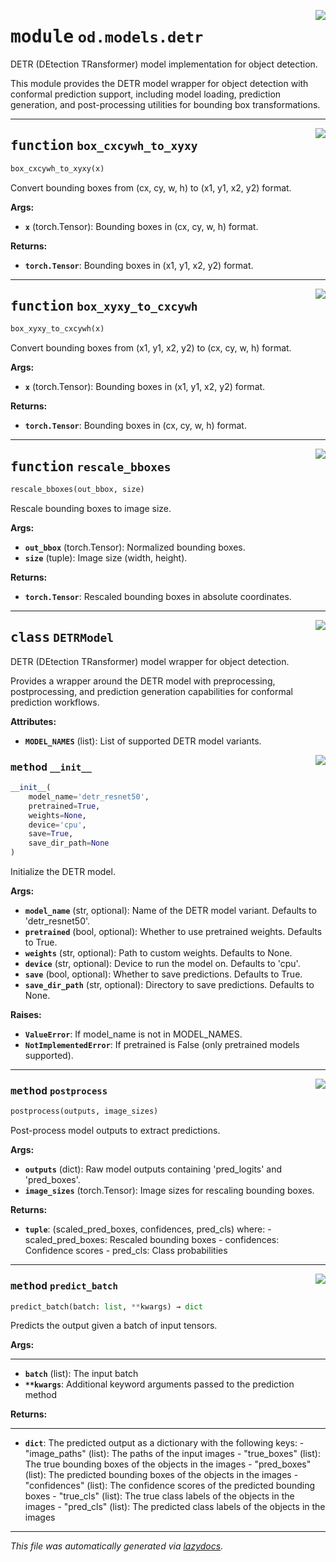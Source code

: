 <!-- markdownlint-disable -->

<a href="https://github.com/leoandeol/cods/blob/main/cods/od/models/detr.py#L0"><img align="right" style="float:right;" src="https://img.shields.io/badge/-source-cccccc?style=flat-square"></a>

# <kbd>module</kbd> `od.models.detr`
DETR (DEtection TRansformer) model implementation for object detection. 

This module provides the DETR model wrapper for object detection with conformal prediction support, including model loading, prediction generation, and post-processing utilities for bounding box transformations. 


---

<a href="https://github.com/leoandeol/cods/blob/main/cods/od/models/detr.py#L22"><img align="right" style="float:right;" src="https://img.shields.io/badge/-source-cccccc?style=flat-square"></a>

## <kbd>function</kbd> `box_cxcywh_to_xyxy`

```python
box_cxcywh_to_xyxy(x)
```

Convert bounding boxes from (cx, cy, w, h) to (x1, y1, x2, y2) format. 



**Args:**
 
 - <b>`x`</b> (torch.Tensor):  Bounding boxes in (cx, cy, w, h) format. 



**Returns:**
 
 - <b>`torch.Tensor`</b>:  Bounding boxes in (x1, y1, x2, y2) format. 


---

<a href="https://github.com/leoandeol/cods/blob/main/cods/od/models/detr.py#L37"><img align="right" style="float:right;" src="https://img.shields.io/badge/-source-cccccc?style=flat-square"></a>

## <kbd>function</kbd> `box_xyxy_to_cxcywh`

```python
box_xyxy_to_cxcywh(x)
```

Convert bounding boxes from (x1, y1, x2, y2) to (cx, cy, w, h) format. 



**Args:**
 
 - <b>`x`</b> (torch.Tensor):  Bounding boxes in (x1, y1, x2, y2) format. 



**Returns:**
 
 - <b>`torch.Tensor`</b>:  Bounding boxes in (cx, cy, w, h) format. 


---

<a href="https://github.com/leoandeol/cods/blob/main/cods/od/models/detr.py#L52"><img align="right" style="float:right;" src="https://img.shields.io/badge/-source-cccccc?style=flat-square"></a>

## <kbd>function</kbd> `rescale_bboxes`

```python
rescale_bboxes(out_bbox, size)
```

Rescale bounding boxes to image size. 



**Args:**
 
 - <b>`out_bbox`</b> (torch.Tensor):  Normalized bounding boxes. 
 - <b>`size`</b> (tuple):  Image size (width, height). 



**Returns:**
 
 - <b>`torch.Tensor`</b>:  Rescaled bounding boxes in absolute coordinates. 


---

<a href="https://github.com/leoandeol/cods/blob/main/cods/od/models/detr.py#L69"><img align="right" style="float:right;" src="https://img.shields.io/badge/-source-cccccc?style=flat-square"></a>

## <kbd>class</kbd> `DETRModel`
DETR (DEtection TRansformer) model wrapper for object detection. 

Provides a wrapper around the DETR model with preprocessing, postprocessing, and prediction generation capabilities for conformal prediction workflows. 



**Attributes:**
 
 - <b>`MODEL_NAMES`</b> (list):  List of supported DETR model variants. 

<a href="https://github.com/leoandeol/cods/blob/main/cods/od/models/detr.py#L85"><img align="right" style="float:right;" src="https://img.shields.io/badge/-source-cccccc?style=flat-square"></a>

### <kbd>method</kbd> `__init__`

```python
__init__(
    model_name='detr_resnet50',
    pretrained=True,
    weights=None,
    device='cpu',
    save=True,
    save_dir_path=None
)
```

Initialize the DETR model. 



**Args:**
 
 - <b>`model_name`</b> (str, optional):  Name of the DETR model variant. Defaults to 'detr_resnet50'. 
 - <b>`pretrained`</b> (bool, optional):  Whether to use pretrained weights. Defaults to True. 
 - <b>`weights`</b> (str, optional):  Path to custom weights. Defaults to None. 
 - <b>`device`</b> (str, optional):  Device to run the model on. Defaults to 'cpu'. 
 - <b>`save`</b> (bool, optional):  Whether to save predictions. Defaults to True. 
 - <b>`save_dir_path`</b> (str, optional):  Directory to save predictions. Defaults to None. 



**Raises:**
 
 - <b>`ValueError`</b>:  If model_name is not in MODEL_NAMES. 
 - <b>`NotImplementedError`</b>:  If pretrained is False (only pretrained models supported). 




---

<a href="https://github.com/leoandeol/cods/blob/main/cods/od/models/detr.py#L147"><img align="right" style="float:right;" src="https://img.shields.io/badge/-source-cccccc?style=flat-square"></a>

### <kbd>method</kbd> `postprocess`

```python
postprocess(outputs, image_sizes)
```

Post-process model outputs to extract predictions. 



**Args:**
 
 - <b>`outputs`</b> (dict):  Raw model outputs containing 'pred_logits' and 'pred_boxes'. 
 - <b>`image_sizes`</b> (torch.Tensor):  Image sizes for rescaling bounding boxes. 



**Returns:**
 
 - <b>`tuple`</b>:  (scaled_pred_boxes, confidences, pred_cls) where: 
        - scaled_pred_boxes: Rescaled bounding boxes 
        - confidences: Confidence scores 
        - pred_cls: Class probabilities 

---

<a href="https://github.com/leoandeol/cods/blob/main/cods/od/models/detr.py#L182"><img align="right" style="float:right;" src="https://img.shields.io/badge/-source-cccccc?style=flat-square"></a>

### <kbd>method</kbd> `predict_batch`

```python
predict_batch(batch: list, **kwargs) → dict
```

Predicts the output given a batch of input tensors. 



**Args:**
 
---- 
 - <b>`batch`</b> (list):  The input batch 
 - <b>`**kwargs`</b>:  Additional keyword arguments passed to the prediction method 



**Returns:**
 
------- 
 - <b>`dict`</b>:  The predicted output as a dictionary with the following keys: 
        - "image_paths" (list): The paths of the input images 
        - "true_boxes" (list): The true bounding boxes of the objects in the images 
        - "pred_boxes" (list): The predicted bounding boxes of the objects in the images 
        - "confidences" (list): The confidence scores of the predicted bounding boxes 
        - "true_cls" (list): The true class labels of the objects in the images 
        - "pred_cls" (list): The predicted class labels of the objects in the images 




---

_This file was automatically generated via [lazydocs](https://github.com/ml-tooling/lazydocs)._
